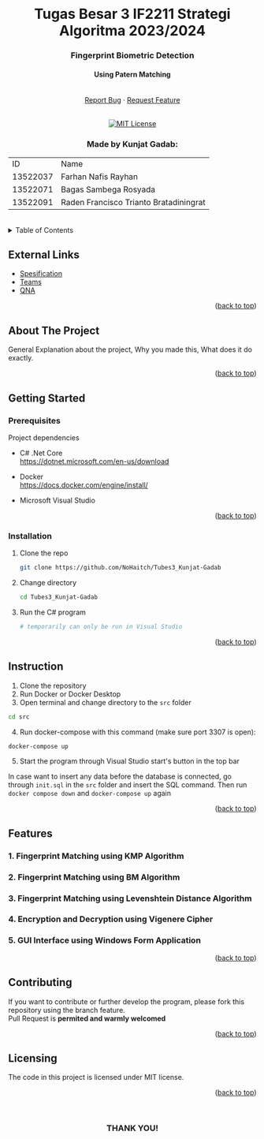 <!-- Back to Top Link-->
<a name="readme-top"></a>


<br />
<div align="center">
  <h1 align="center">Tugas Besar 3 IF2211 Strategi Algoritma 2023/2024</h1>

  <p align="center">
    <h3>Fingerprint Biometric Detection</h3>
    <h4>Using Patern Matching</h4>
    <br/>
    <!-- IMAGE OR LOGO -->
    <!-- <img src="" alt="Project Logo // Team Picture // etc">
    <br/>
    <br/> -->
    <a href="https://github.com/NoHaitch/Tubes3_Kunjat-Gadab/issues">Report Bug</a>
    ·
    <a href="https://github.com/NoHaitch/Tubes3_Kunjat-Gadab/issues">Request Feature</a>
<br>
<br>

[![MIT License][license-shield]][license-url]

  </p>
</div>

<!-- CONTRIBUTOR -->
<div align="center" id="contributor">
  <strong>
    <h3>Made by Kunjat Gadab:</h3>
    <table align="center">
      <tr>
        <td>ID</td>
        <td>Name</td>
      </tr>
      <tr>
        <td>13522037</td>
        <td>Farhan Nafis Rayhan</td>
      </tr>
      <tr>
        <td>13522071</td>
        <td>Bagas Sambega Rosyada</td>
      </tr>
      <tr>
        <td>13522091</td>
        <td>Raden Francisco Trianto Bratadiningrat</td>
      </tr>
    </table>
  </strong>
  <br>
</div>


<!-- TABLE OF CONTENTS -->
<details>
  <summary>Table of Contents</summary>
  <ol>
    <li>
      <a href="#about-the-project">About The Project</a>
    </li>
    <li>
      <a href="#getting-started">Getting Started</a>
      <ul>
        <li><a href="#prerequisites">Prerequisites</a></li>
        <li><a href="#installation">Installation</a></li>
        <li><a href="#instruction">Instruction</a></li>
        <li><a href="#features">Features</a></li>
      </ul>
    </li>
    <li><a href="#contributing">Contributing</a></li>
    <li><a href="#license">License</a></li>
  </ol>
</details>

## External Links

- [Spesification](https://bit.ly/spektubes3stima24)
- [Teams](http://bit.ly/kelompoktubes3stima24)
- [QNA](https://bit.ly/qnastima24)

<p align="right">(<a href="#readme-top">back to top</a>)</p>

<!-- ABOUT THE PROJECT -->
## About The Project

General Explanation about the project, Why you made this, What does it do exactly.  

<!-- OPTIONAL LINK OR REFERENCE -->
<!-- <p align="center">
You can explore more on this link ... 
<br>
<a href="https://example.com"> <Strong>THIS LINK</Strong>
</a>
</p> -->

<p align="right">(<a href="#readme-top">back to top</a>)</p>


<!-- GETTING STARTED -->
## Getting Started

### Prerequisites

Project dependencies  

- C# .Net Core  
  https://dotnet.microsoft.com/en-us/download

- Docker  
  https://docs.docker.com/engine/install/

- Microsoft Visual Studio
  
<p align="right">(<a href="#readme-top">back to top</a>)</p>

### Installation


1. Clone the repo
   ```sh
   git clone https://github.com/NoHaitch/Tubes3_Kunjat-Gadab
   ```
2. Change directory
    ```sh
    cd Tubes3_Kunjat-Gadab
    ```
3. Run the C# program
    ```sh
    # temporarily can only be run in Visual Studio
    ```

<p align="right">(<a href="#readme-top">back to top</a>)</p>

<!-- INSTURCTION -->
## Instruction

1. Clone the repository
2. Run Docker or Docker Desktop
3. Open terminal and change directory to the `src` folder
```sh
cd src
```
4. Run docker-compose with this command (make sure port 3307 is open):
```sh
docker-compose up
```
5. Start the program through Visual Studio start's button in the top bar

In case want to insert any data before the database is connected, go through `init.sql` in the `src` folder and insert the SQL command. Then run `docker compose down` and `docker-compose up` again
<p align="right">(<a href="#readme-top">back to top</a>)</p>

<!-- FEATURES -->
## Features

### 1. Fingerprint Matching using KMP Algorithm

### 2. Fingerprint Matching using BM Algorithm

### 3. Fingerprint Matching using Levenshtein Distance Algorithm

### 4. Encryption and Decryption using Vigenere Cipher

### 5. GUI Interface using Windows Form Application

<p align="right">(<a href="#readme-top">back to top</a>)</p>


<!-- CONTRIBUTING -->
## Contributing

If you want to contribute or further develop the program, please fork this repository using the branch feature.  
Pull Request is **permited and warmly welcomed**
<!-- In bahasa Indonesia: Jika Anda ingin berkontribusi atau melanjutkan perkembangan program, silahkan fork repository ini dan gunakan branch fitur.  

Permintaan Pull __sangat diperbolehkan dan diterima dengan hangat__. -->

<p align="right">(<a href="#readme-top">back to top</a>)</p>



<!-- LICENSE -->
## Licensing

The code in this project is licensed under MIT license.  
<!-- Add other targeted langguage: Code dalam projek ini berada di bawah lisensi MIT. -->


<p align="right">(<a href="#readme-top">back to top</a>)</p>

<br>
<h3 align="center"> THANK YOU! </h3>

<!-- MARKDOWN LINKS & IMAGES -->
<!-- https://www.markdownguide.org/basic-syntax/#reference-style-links -->
[issues-url]: https://github.com/NoHaitch/Tubes3_Kunjat-Gadab/issues
[license-shield]: https://img.shields.io/badge/License-MIT-yellow
[license-url]: https://github.com/NoHaitch/Tubes3_Kunjat-Gadab/blob/main/LICENSE
